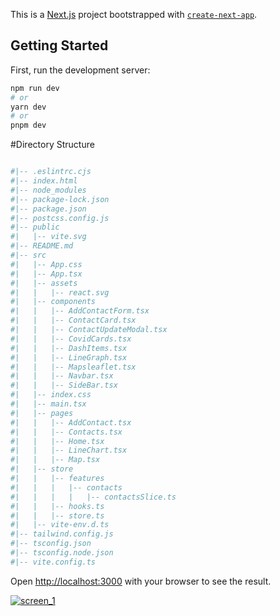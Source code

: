 This is a [Next.js](https://nextjs.org/) project bootstrapped with [`create-next-app`](https://github.com/vercel/next.js/tree/canary/packages/create-next-app).

## Getting Started

First, run the development server:

```bash
npm run dev
# or
yarn dev
# or
pnpm dev
```

#Directory Structure 
```bash

#|-- .eslintrc.cjs
#|-- index.html
#|-- node_modules
#|-- package-lock.json
#|-- package.json
#|-- postcss.config.js
#|-- public
#|   |-- vite.svg
#|-- README.md
#|-- src
#|   |-- App.css
#|   |-- App.tsx
#|   |-- assets
#|   |   |-- react.svg
#|   |-- components
#|   |   |-- AddContactForm.tsx
#|   |   |-- ContactCard.tsx
#|   |   |-- ContactUpdateModal.tsx
#|   |   |-- CovidCards.tsx
#|   |   |-- DashItems.tsx
#|   |   |-- LineGraph.tsx
#|   |   |-- Mapsleaflet.tsx
#|   |   |-- Navbar.tsx
#|   |   |-- SideBar.tsx
#|   |-- index.css
#|   |-- main.tsx
#|   |-- pages
#|   |   |-- AddContact.tsx
#|   |   |-- Contacts.tsx
#|   |   |-- Home.tsx
#|   |   |-- LineChart.tsx
#|   |   |-- Map.tsx
#|   |-- store
#|   |   |-- features
#|   |   |   |-- contacts
#|   |   |   |   |-- contactsSlice.ts
#|   |   |-- hooks.ts
#|   |   |-- store.ts
#|   |-- vite-env.d.ts
#|-- tailwind.config.js
#|-- tsconfig.json
#|-- tsconfig.node.json
#|-- vite.config.ts

```

Open [http://localhost:3000](http://localhost:3000) with your browser to see the result.

 <a href="https://skilled-typing.vercel.app/"><img align="center" src="https://github.com/AjAyPaNcHaLDev/skilled-typing/blob/master/screenshorts/home.gif" alt="screen_1"  /></a>

